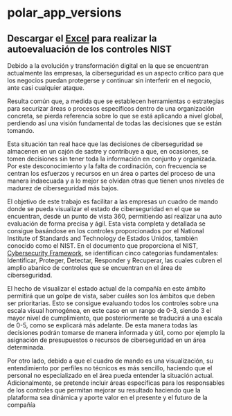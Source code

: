 # polar_app_versions
## Descargar el [Excel](https://drive.google.com/file/d/1E7GyZfnJ5sgUdFhRjwQxachTlx5kHKBQ/view?usp=sharing) para realizar la autoevaluación de los controles NIST


Debido a la evolución y transformación digital en la que se encuentran actualmente las empresas, la ciberseguridad es un aspecto crítico para que los negocios puedan protegerse y continuar sin interferir en el negocio, ante casi cualquier ataque.

Resulta común que, a medida que se establecen herramientas o estrategias para securizar áreas o procesos específicos dentro de una organización concreta, se pierda referencia sobre lo que se está aplicando a nivel global, perdiendo así una visión fundamental de todas las decisiones que se están tomando.

Esta situación tan real hace que las decisiones de ciberseguridad se almacenen en un cajón de sastre y contribuye a que, en ocasiones, se tomen decisiones sin tener toda la información en conjunto y organizada. Por este desconocimiento y la falta de cordinación, con frecuencia se centran los esfuerzos y recursos en un área o partes del proceso de una manera indaecuada y a lo mejor se olvidan otras que tienen unos niveles de madurez de ciberseguridad más bajos.

El objetivo de este trabajo es facilitar a las empresas un cuadro de mando donde se pueda visualizar el estado de ciberseguridad en el que se encuentran, desde un punto de vista 360, permitiendo así realizar una auto evaluación de forma precisa y ágil. Esta vista completa y detallada se consigue basándose en los controles proporcionados por el National Institute of Standards and Technology de Estados Unidos, también conocido como el NIST. En el documento que proporciona el NIST,   [Cybersecurity Framework](https://www.nist.gov/cyberframework), se identifican cinco categorías fundamentales: Identificar, Proteger, Detectar, Responder y Recuperar, las cuales cubren el amplio abanico de controles que se encuentran en el área de ciberseguridad.

El hecho de visualizar el estado actual de la compañía en este ámbito permitirá que un golpe de vista, saber cuáles son los ámbitos que deben ser prioritarias. Esto se consigue evaluando todos los controles sobre una escala visual homogénea, en este caso en un rango de 0-3, siendo 3 el mayor nivel de cumplimiento, que posteriormente se traducirá a una escala de 0-5, como se explicará más adelante. De esta manera todas las decisiones podrán tomarse de manera informada y útil, como por ejemplo la asignación de presupuestos o recursos de ciberseguridad en un área determinada. 

Por otro lado, debido a que el cuadro de mando es una visualización, su entendimiento por perfiles no técnicos es más sencillo, haciendo que el personal no especializado en el área pueda entender la situación actual. Adicionalmente, se pretende incluir áreas específicas para los responsables de los controles que permitan mejorar su resultado haciendo que la plataforma sea dinámica y aporte valor en el presente y el futuro de la compañía
